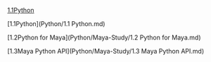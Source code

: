 [1.1Python](Python/1.1-Python.md)

[1.1Python](Python/1.1 Python.md)

[1.2Python for Maya](Python/Maya-Study/1.2 Python for Maya.md)

[1.3Maya Python API](Python/Maya-Study/1.3 Maya Python API.md)
